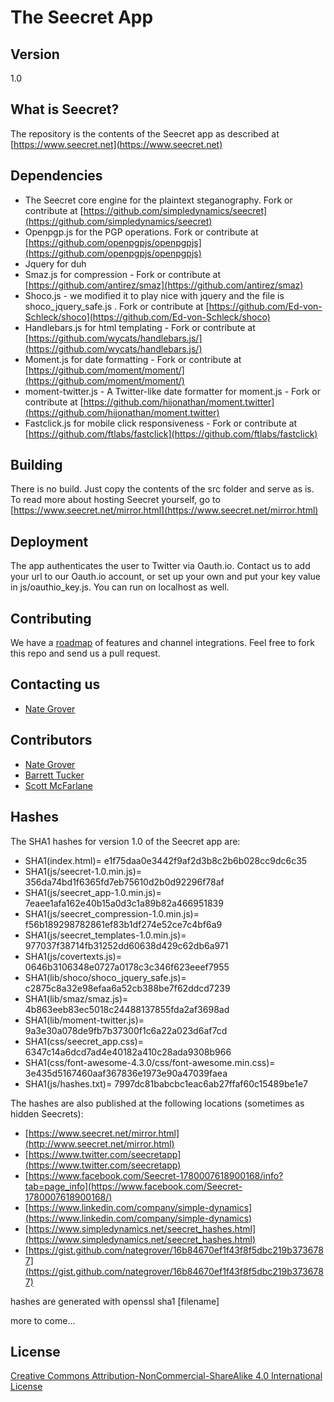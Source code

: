 # The Seecret App
## Version
1.0 

## What is Seecret?
The repository is the contents of the Seecret app as described at [https://www.seecret.net](https://www.seecret.net)

## Dependencies
  - The Seecret core engine for the plaintext steganography.  Fork or contribute at [https://github.com/simpledynamics/seecret](https://github.com/simpledynamics/seecret)
  - Openpgp.js for the PGP operations.  Fork or contribute at [https://github.com/openpgpjs/openpgpjs](https://github.com/openpgpjs/openpgpjs)
  - Jquery for duh
  - Smaz.js  for compression - Fork or contribute at [https://github.com/antirez/smaz](https://github.com/antirez/smaz)
  - Shoco.js - we modified it to play nice with jquery and the file is shoco_jquery_safe.js . Fork or contribute at [https://github.com/Ed-von-Schleck/shoco](https://github.com/Ed-von-Schleck/shoco)
  - Handlebars.js for html templating - Fork or contribute at [https://github.com/wycats/handlebars.js/](https://github.com/wycats/handlebars.js/)
  - Moment.js for date formatting - Fork or contribute at [https://github.com/moment/moment/](https://github.com/moment/moment/)
  - moment-twitter.js - A Twitter-like date formatter for moment.js - Fork or contribute at [https://github.com/hijonathan/moment.twitter](https://github.com/hijonathan/moment.twitter)
  - Fastclick.js for mobile click responsiveness - Fork or contribute at [https://github.com/ftlabs/fastclick](https://github.com/ftlabs/fastclick)
  
## Building
There is no build.  Just copy the contents of the src folder and serve as is.  To read more about hosting Seecret yourself, go to [https://www.seecret.net/mirror.html](https://www.seecret.net/mirror.html)

## Deployment 
The app authenticates the user to Twitter via Oauth.io.  Contact us to add your url to our Oauth.io account, or set up your own and put your key value in 
js/oauthio_key.js.  You can run on localhost as well.

## Contributing
We have a [roadmap](https://github.com/simpledynamics/seecret_app/wiki) of features and channel integrations.  Feel free to fork this repo and send us a pull request.

## Contacting us
 - [Nate Grover](https://github.com/nategrover)
 
## Contributors 
 - [Nate Grover](https://github.com/nategrover)
 - [Barrett Tucker](https://github.com/barretttucker)
 - [Scott McFarlane](https://github.com/keola4)

## Hashes
The SHA1 hashes for version 1.0 of the Seecret app are:

 - SHA1(index.html)= e1f75daa0e3442f9af2d3b8c2b6b028cc9dc6c35
 - SHA1(js/seecret-1.0.min.js)= 356da74bd1f6365fd7eb75610d2b0d92296f78af
 - SHA1(js/seecret_app-1.0.min.js)= 7eaee1afa162e40b15a0d3c1a89b82a466951839
 - SHA1(js/seecret_compression-1.0.min.js)= f56b189298782861ef83b1df274e52ce7c4bf6a9
 - SHA1(js/seecret_templates-1.0.min.js)= 977037f38714fb31252dd60638d429c62db6a971
 - SHA1(js/covertexts.js)= 0646b3106348e0727a0178c3c346f623eeef7955
 - SHA1(lib/shoco/shoco_jquery_safe.js)= c2875c8a32e98efaa6a52cb388be7f62ddcd7239
 - SHA1(lib/smaz/smaz.js)= 4b863eeb83ec5018c24488137855fda2af3698ad
 - SHA1(lib/moment-twitter.js)= 9a3e30a078de9fb7b37300f1c6a22a023d6af7cd
 - SHA1(css/seecret_app.css)= 6347c14a6dcd7ad4e40182a410c28ada9308b966
 - SHA1(css/font-awesome-4.3.0/css/font-awesome.min.css)= 3e435d5167460aaf367836e1973e90a47039faea
 - SHA1(js/hashes.txt)= 7997dc81babcbc1eac6ab27ffaf60c15489be1e7




The hashes are also published at the following locations (sometimes as hidden Seecrets):
- [https://www.seecret.net/mirror.html](http://www.seecret.net/mirror.html)
- [https://www.twitter.com/seecretapp](https://www.twitter.com/seecretapp)
- [https://www.facebook.com/Seecret-1780007618900168/info?tab=page_info](https://www.facebook.com/Seecret-1780007618900168/)
- [https://www.linkedin.com/company/simple-dynamics](https://www.linkedin.com/company/simple-dynamics)
- [https://www.simpledynamics.net/seecret_hashes.html](https://www.simpledynamics.net/seecret_hashes.html)
- [https://gist.github.com/nategrover/16b84670ef1f43f8f5dbc219b3736787](https://gist.github.com/nategrover/16b84670ef1f43f8f5dbc219b3736787)

hashes are generated with openssl sha1 [filename]

more to come...

## License 
[Creative Commons Attribution-NonCommercial-ShareAlike 4.0 International License](http://creativecommons.org/licenses/by-nc-sa/4.0/)
